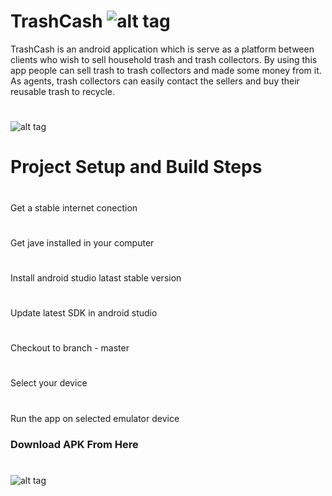 # TrashCash    ![alt tag](https://api.bintray.com/packages/prihannimsara/KokisRepository/kokis/images/download.svg)
TrashCash is an android application which is serve as a platform between clients who wish to sell household trash and trash collectors. By using this app people can sell trash to trash collectors and made some money from it. As agents, trash collectors can easily contact the sellers and buy their reusable trash to recycle.

#



![alt tag](https://user-images.githubusercontent.com/29063580/116918567-b13e6080-ac6d-11eb-9502-589c9140a578.jpeg)

# Project Setup and Build Steps
#
Get a stable internet conection
#
Get jave installed in your computer
#
Install android studio latast stable version
#
Update latest SDK in android studio





#
Checkout to branch - master
#
Select your device
#
Run the app on selected emulator device




### Download APK From Here
#
![alt tag](https://drive.google.com/file/d/1s3b4sz2D8Br8kumVmzdjMwhbGtdRIIn0/view?usp=sharing)

